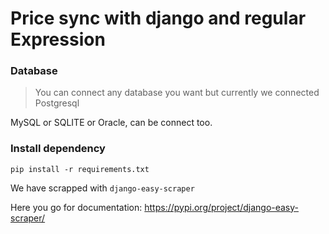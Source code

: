# Price sync with django and regular Expression

### Database
> You can connect any database you want but currently we connected Postgresql

MySQL or SQLITE or Oracle, can be connect too.

### Install dependency

`pip install -r requirements.txt`



We have scrapped with `django-easy-scraper`

Here you go for documentation: https://pypi.org/project/django-easy-scraper/